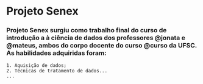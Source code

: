 # Projeto Senex
### Projeto Senex surgiu como trabalho final do curso de introdução a à ciência de dados dos professores @jonata e @mateus, ambos do corpo docente do curso @curso da UFSC. As habilidades adquiridas foram:
    1. Aquisição de dados;
    2. Técnicas de tratamento de dados...
    ...
